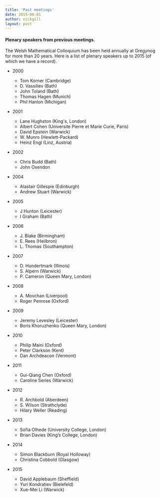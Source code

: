 ```yaml
---
title: 'Past meetings'
date: 2015-06-01
author: nickgill
layout: post
---
```



#### Plenary speakers from previous meetings. 

The Welsh Mathematical Colloquium has been held annually at Gregynog for more than 20 years. Here is a list of plenary speakers up to 2015 (of which we have a record).


 * 2000
   * Tom Korner (Cambridge) 
   * D. Vassiliev (Bath) 
   * John Toland (Bath) 
   * Thomas Hagen (Munich) 
   * Phil Hanlon (Michigan) 

 * 2001
   * Lane Hughston (King's, London) 
   * Albert Cohen (Universite Pierre et Marie Curie, Paris)  
   * David Epstein (Warwick)  
   * W. Munro (Hewlett-Packard) 
   * Heinz Engl (Linz, Austria) 

 
 * 2002 
   * Chris Budd (Bath) 
   * John Oxendon 

 * 2004
   * Alastair Gillespie (Edinburgh) 
   * Andrew Stuart (Warwick) 

* 2005
   * J Hunton (Leicester) 
   * I Graham (Bath) 

 * 2006
   * J. Blake (Birmingham) 
   * E. Rees (Heilbron)
   * L. Thomas (Southampton) 

 * 2007
   * D. Hundertmark (Illinois) 
   * S. Alpern (Warwick) 
   * P. Cameron (Queen Mary, London) 

 * 2008
   * A. Movchan (Liverpool) 
   * Roger Penrose (Oxford) 

 * 2009
   * Jeremy Levesley (Leicester) 
   * Boris Khoruzhenko (Queen Mary, London) 

 * 2010
   * Philip Maini (Oxford) 
   * Peter Clarkson (Kent) 
   * Dan Archdeacon (Vermont) 

 * 2011
   * Gui-Qiang Chen (Oxford) 
   * Caroline Series (Warwick) 

 * 2012
   * R. Archbold (Aberdeen) 
   * S. Wilson (Strathclyde) 
   * Hilary Weller (Reading) 

 * 2013
   * Sofia Olhede (University College, London) 
   * Brian Davies (King’s College, London) 

 * 2014
   * Simon Blackburn (Royal Holloway) 
   * Christina Cobbold (Glasgow) 

 * 2015
   * David Applebaum (Sheffield) 
   * Yuri Kondratiev (Bielefeld) 
   * Xue-Mei Li (Warwick) 
